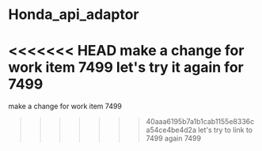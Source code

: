 # Honda_api_adaptor
<<<<<<< HEAD
make a change for work item 7499
let's try it again for 7499
=======
make a change for work item 7499
>>>>>>> 40aaa6195b7a1b1cab1155e8336ca54ce4be4d2a
let's try to link to 7499 again
7499
